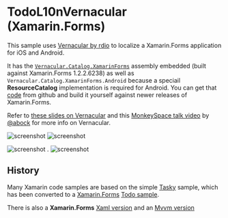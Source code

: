 TodoL10nVernacular (Xamarin.Forms)
=============

This sample uses [Vernacular by rdio](https://github.com/rdio/vernacular) to localize a Xamarin.Forms application for iOS and Android.

It has the [`Vernacular.Catalog.XamarinForms`](https://github.com/rdio/vernacular/tree/master/Vernacular.Catalog) assembly embedded (built against Xamarin.Forms 1.2.2.6238) as well as `Vernacular.Catalog.XamarinForms.Android` because a speciail **ResourceCatalog** implementation is required for Android. You can get that [code](https://github.com/rdio/vernacular/tree/master/Vernacular.Catalog) from github and build it yourself against newer releases of Xamarin.Forms.

Refer to [these slides on Vernacular](https://dl.dropboxusercontent.com/u/10397738/vernacular.pdf) and this [MonkeySpace talk video](http://vimeo.com/album/2142123/video/55647621) by [@abock](https://twitter.com/abock) for more info on Vernacular.


![screenshot](https://raw.githubusercontent.com/conceptdev/xamarin-forms-samples/master/TodoL10nVernacular/Screenshots/iOS-Franc%CC%A7ais-sml.png "iOS French") ![screenshot](https://raw.githubusercontent.com/conceptdev/xamarin-forms-samples/master/TodoL10nVernacular/Screenshots/iOS-Deutsch-sml.png "iOS German")

![screenshot](https://raw.githubusercontent.com/conceptdev/xamarin-forms-samples/master/TodoL10nVernacular/Screenshots/Android-Español-sml.png "Android Spanish")  .    ![screenshot](https://raw.githubusercontent.com/conceptdev/xamarin-forms-samples/master/TodoL10nVernacular/Screenshots/Android-Franc%CC%A7ais-sml.png "Android French")


History
------

Many Xamarin code samples are based on the simple [Tasky](https://github.com/xamarin/mobile-samples/tree/master/Tasky) sample, which has been converted to a [Xamarin.Forms](http://xamarin.com/forms) [Todo sample](https://github.com/xamarin/xamarin-forms-samples/tree/master/Todo).

There is also a **Xamarin.Forms** [Xaml version](https://github.com/conceptdev/xamarin-forms-samples/tree/master/TodoXaml) and an [Mvvm version](https://github.com/conceptdev/xamarin-forms-samples/tree/master/TodoMvvm)